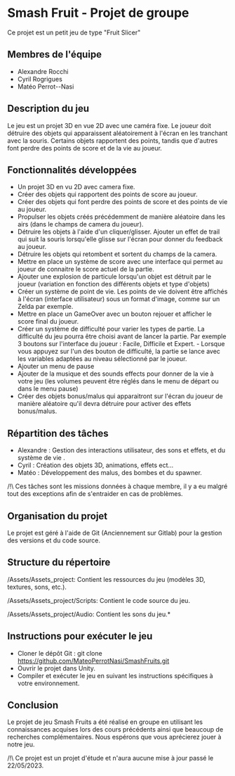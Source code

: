 # **Smash Fruit - Projet de groupe**

Ce projet est un petit jeu de type "Fruit Slicer"

## **Membres de l'équipe**

- Alexandre Rocchi  
- Cyril Rogrigues
- Matéo Perrot--Nasi

## **Description du jeu**

Le jeu est un projet 3D en vue 2D avec une caméra fixe. Le joueur doit détruire des objets qui apparaissent aléatoirement à l'écran en les tranchant avec la souris. Certains objets rapportent des points, tandis que d'autres font perdre des points de score et de la vie au joueur.

 ## **Fonctionnalités développées**

- Un projet 3D en vu 2D avec camera fixe.
- Créer des objets qui rapportent des points de score au joueur.
- Créer des objets qui font perdre des points de score et des points de vie au joueur.
- Propulser les objets créés précédemment de manière aléatoire dans les airs (dans le champs de camera du joueur).
- Détruire les objets à l'aide d'un cliquer/glisser. Ajouter un effet de trail qui suit la souris lorsqu'elle glisse sur l'écran pour donner du feedback au joueur.
- Détruire les objets qui retombent et sortent du champs de la camera.
- Mettre en place un système de score avec une interface qui permet au joueur de connaitre le score actuel de la partie.
- Ajouter une explosion de particule lorsqu'un objet est détruit par le joueur (variation en fonction des différents objets et type d'objets)
- Créer un système de point de vie. Les points de vie doivent être affichés à l'écran (interface utilisateur) sous un format d'image, comme sur un Zelda par exemple.
- Mettre en place un GameOver avec un bouton rejouer et afficher le score final du joueur.
- Créer un système de difficulté pour varier les types de partie. La difficulté du jeu pourra être choisi avant de lancer la partie. Par exemple 3 boutons sur l'interface du joueur : Facile, Difficile et Expert. - Lorsque vous appuyez sur l'un des bouton de difficulté, la partie se lance avec les variables adaptées au niveau sélectionné par le joueur.
- Ajouter un menu de pause
- Ajouter de la musique et des sounds effects pour donner de la vie à votre jeu (les volumes peuvent être réglés dans le menu de départ ou dans le menu pause) 
- Créer des objets bonus/malus qui apparaitront sur l'écran du joueur de manière aléatoire qu'il devra détruire pour activer des effets bonus/malus. 

## **Répartition des tâches**

* Alexandre : Gestion des interactions utilisateur, des sons et effets, et du système de vie .
* Cyril : Création des objets 3D, animations, effets ect...
* Matéo : Développement des malus, des bombes et du spawner.

/!\ Ces tâches sont les missions données à chaque membre, il y a eu malgré tout des exceptions afin de s'entraider en cas de problèmes.

## **Organisation du projet**

Le projet est géré à l'aide de Git (Anciennement sur Gitlab) pour la gestion des versions et du code source. 

## **Structure du répertoire**

/Assets/Assets_project: Contient les ressources du jeu (modèles 3D, textures, sons, etc.).

/Assets/Assets_project/Scripts: Contient le code source du jeu.

/Assets/Assets_project/Audio: Contient les sons du jeu.*

## **Instructions pour exécuter le jeu**

- Cloner le dépôt Git : git clone https://github.com/MateoPerrotNasi/SmashFruits.git
- Ouvrir le projet dans Unity.
- Compiler et exécuter le jeu en suivant les instructions spécifiques à votre environnement.

## **Conclusion**

Le projet de jeu Smash Fruits a été réalisé en groupe en utilisant les connaissances acquises lors des cours précédents ainsi que beaucoup de recherches complémentaires.
Nous espérons que vous aprécierez jouer à notre jeu. 

/!\ Ce projet est un projet d'étude et n'aura aucune mise à jour passé le 22/05/2023.
